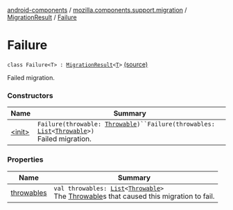 [android-components](../../../index.md) / [mozilla.components.support.migration](../../index.md) / [MigrationResult](../index.md) / [Failure](./index.md)

# Failure

`class Failure<T> : `[`MigrationResult`](../index.md)`<`[`T`](index.md#T)`>` [(source)](https://github.com/mozilla-mobile/android-components/blob/master/components/support/migration/src/main/java/mozilla/components/support/migration/MigrationResult.kt#L25)

Failed migration.

### Constructors

| Name | Summary |
|---|---|
| [&lt;init&gt;](-init-.md) | `Failure(throwable: `[`Throwable`](https://kotlinlang.org/api/latest/jvm/stdlib/kotlin/-throwable/index.html)`)``Failure(throwables: `[`List`](https://kotlinlang.org/api/latest/jvm/stdlib/kotlin.collections/-list/index.html)`<`[`Throwable`](https://kotlinlang.org/api/latest/jvm/stdlib/kotlin/-throwable/index.html)`>)`<br>Failed migration. |

### Properties

| Name | Summary |
|---|---|
| [throwables](throwables.md) | `val throwables: `[`List`](https://kotlinlang.org/api/latest/jvm/stdlib/kotlin.collections/-list/index.html)`<`[`Throwable`](https://kotlinlang.org/api/latest/jvm/stdlib/kotlin/-throwable/index.html)`>`<br>The [Throwable](https://kotlinlang.org/api/latest/jvm/stdlib/kotlin/-throwable/index.html)s that caused this migration to fail. |
